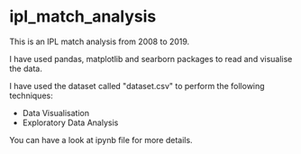 # ipl_match_analysis
This is an IPL match analysis from 2008 to 2019. 

I have used pandas, matplotlib and searborn packages to read and visualise the data.

I have used the dataset called "dataset.csv" to perform the following techniques:
* Data Visualisation
* Exploratory Data Analysis

You can have a look at ipynb file for more details.
